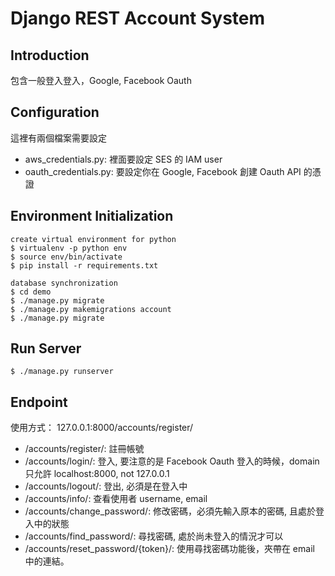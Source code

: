 # Django REST Account System

## Introduction
包含一般登入登入，Google, Facebook Oauth

## Configuration
這裡有兩個檔案需要設定
- aws_credentials.py: 裡面要設定 SES 的 IAM user
- oauth_credentials.py: 要設定你在 Google, Facebook 創建 Oauth API 的憑證

## Environment Initialization
```
create virtual environment for python
$ virtualenv -p python env
$ source env/bin/activate
$ pip install -r requirements.txt

database synchronization
$ cd demo
$ ./manage.py migrate
$ ./manage.py makemigrations account
$ ./manage.py migrate
```

## Run Server
```
$ ./manage.py runserver
```

## Endpoint
使用方式： 127.0.0.1:8000/accounts/register/

- /accounts/register/: 註冊帳號
- /accounts/login/: 登入, 要注意的是 Facebook Oauth 登入的時候，domain 只允許 localhost:8000, not 127.0.0.1
- /accounts/logout/: 登出, 必須是在登入中
- /accounts/info/: 查看使用者 username, email
- /accounts/change_password/: 修改密碼，必須先輸入原本的密碼, 且處於登入中的狀態
- /accounts/find_password/: 尋找密碼, 處於尚未登入的情況才可以
- /accounts/reset_password/{token}/: 使用尋找密碼功能後，夾帶在 email 中的連結。



